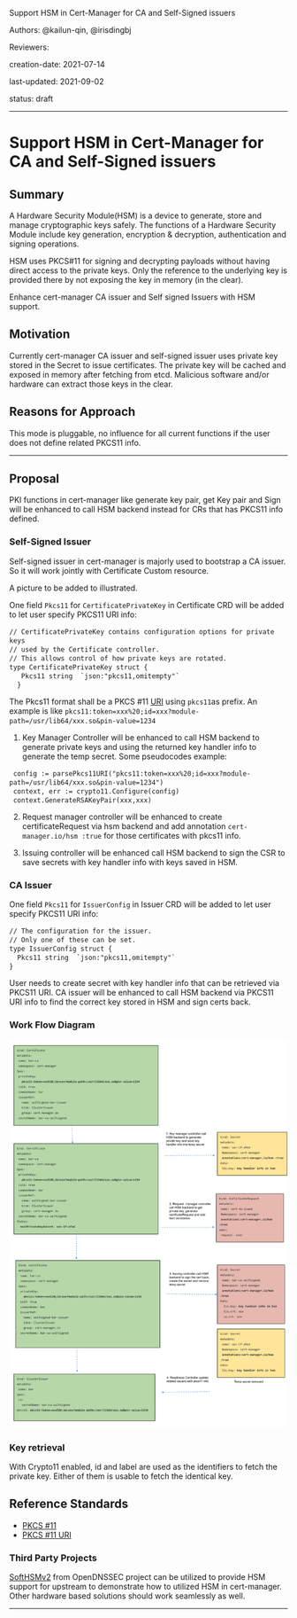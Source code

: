  
Support HSM in Cert-Manager for CA and Self-Signed issuers

Authors:  @kailun-qin, @irisdingbj 

Reviewers: 

creation-date: 2021-07-14 

last-updated: 2021-09-02

status: draft 

--- 

 

# Support HSM in Cert-Manager for CA and Self-Signed issuers 


## Summary 

A Hardware Security Module(HSM) is a device to generate, store and manage cryptographic keys safely. The functions of a Hardware Security Module include key generation, encryption & decryption, authentication and signing operations.

HSM uses PKCS#11 for signing and decrypting payloads without having direct access to the private keys. Only the reference to the underlying key is provided there by not exposing the key in memory (in the clear). 

Enhance cert-manager CA issuer and Self signed Issuers with HSM support.  

 

## Motivation 

 
Currently cert-manager CA issuer and self-signed issuer uses private key stored in the Secret to issue certificates. 
The private key will be cached and exposed in memory after fetching from etcd. Malicious software and/or hardware can extract those keys in the clear. 


## Reasons for Approach 


This mode is pluggable, no influence for all current functions if the user does not define  related PKCS11 info. 


--- 

 

## Proposal 

PKI functions in cert-manager like generate key pair, get Key pair and Sign will be enhanced to call HSM backend instead for CRs that has PKCS11 info defined. 

### Self-Signed Issuer

Self-signed issuer in cert-manager is majorly used to bootstrap a CA issuer. So it will work jointly with Certificate Custom resource.

A picture to be added to illustrated. 

One field  `Pkcs11` for `CertificatePrivateKey` in Certificate CRD will be added to let user specify PKCS11 URI info:

```
// CertificatePrivateKey contains configuration options for private keys
// used by the Certificate controller.
// This allows control of how private keys are rotated.
type CertificatePrivateKey struct { 
   Pkcs11 string  `json:"pkcs11,omitempty"`
  }
```
The Pkcs11 format shall be a PKCS #11 [URI](https://datatracker.ietf.org/doc/html/rfc7512) using `pkcs11`as prefix.   An example is like `pkcs11:token=xxx%20;id=xxx?module-path=/usr/lib64/xxx.so&pin-value=1234` 

1. Key Manager Controller will be enhanced to call HSM backend to generate private keys and using the returned key handler info to generate the temp secret. Some pseudocodes example: 
```
 config := parsePkcs11URI("pkcs11:token=xxx%20;id=xxx?module-path=/usr/lib64/xxx.so&pin-value=1234")
 context, err := crypto11.Configure(config)
 context.GenerateRSAKeyPair(xxx,xxx)
```


2. Request manager controller will be enhanced to create certificateRequest via hsm backend and add annotation `cert-manager.io/hsm :true`  for those certificates with pkcs11 info. 
 

3. Issuing controller will be enhanced call HSM backend to sign the CSR to save secrets with key handler info with keys saved in HSM. 
 
### CA Issuer

One field  `Pkcs11` for `IssuerConfig` in Issuer CRD will be added to let user specify PKCS11 URI info:

```
// The configuration for the issuer.
// Only one of these can be set.
type IssuerConfig struct {
  Pkcs11 string  `json:"pkcs11,omitempty"`
}
```
User needs to create secret with key handler info that can be retrieved via PKCS11 URI.
CA issuer will be enhanced to call HSM backend via PKCS11 URI info to find the correct key stored in HSM and  sign certs back. 
 
### Work Flow Diagram 

![Self-Signed](./HSMworkflow.svg)
### Key retrieval 

 

With Crypto11 enabled, id and label are used as the identifiers to fetch the private key.  Either of them is usable to fetch the identical key.    

 

 ## Reference Standards

* [PKCS #11](https://www.oasis-open.org/news/announcements/four-pkcs-11-specifications-from-pkcs11-tc-approved-as-committee-specifications/)
* [PKCS #11 URI](https://datatracker.ietf.org/doc/html/rfc7512)

### Third Party Projects 

[SoftHSMv2](https://github.com/opendnssec/SoftHSMv2) from OpenDNSSEC project can be utilized to provide HSM support for upstream to demonstrate how to utilized HSM in cert-manager. Other hardware based solutions should work seamlessly as well.  
 
--- 

